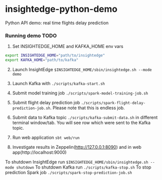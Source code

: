# insightedge-python-demo

Python API demo: real time flights delay prediction

### Running demo TODO 

1. Set INSIGHTEDGE_HOME and KAFKA_HOME env vars
```bash
export INSIGHTEDGE_HOME="path/to/insightedge"
export KAFKA_HOME="path/to/kafka"
```

2. Launch InsightEdge `$INSIGHTEDGE_HOME/sbin/insightedge.sh --mode demo`

3. Launch Kafka with `./scripts/kafka-start.sh`

4. Submit model training job `./scripts/spark-model-training-job.sh`

5. Submit flight delay prediction job `./scripts/spark-flight-delay-prediction-job.sh`. Please note that this is endless job.

6. Submit data to Kafka topic `./scripts/kafka-submit-data.sh` in different terminal window/tab. You will see row which were sent to the Kafka topic.

7. Run web application `sbt web/run`

8. Investigate results in Zeppelin(http://127.0.0.1:8090) and in web app(http://localhost:9000)

To shutdown InsightEdge run `$INSIGHTEDGE_HOME/sbin/insightedge.sh --mode shutdown`
To shutdown Kafka run `./scripts/kafka-stop.sh`
To stop prediction Spark job `./scripts/spark-stop-prediction-job.sh`